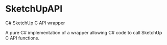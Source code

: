 # SketchUpAPI
C# SketchUp C API wrapper

A pure C# implementation of a wrapper allowing C# code to call SketchUp C API functions.
